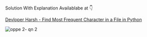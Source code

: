 Solution With Explanation Availablabe at 👇

[Devloper Harsh - Find Most Frequent Character in a File in Python](https://youtu.be/wqA0gyZV-OM)

![oppe 2-  qn 2](https://github.com/user-attachments/assets/a6d95ce4-8f17-4164-acb7-0776db185b39)
